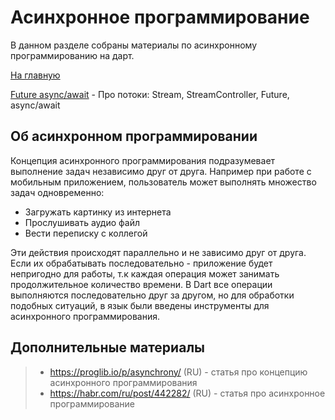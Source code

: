 # Асинхронное программирование
В данном разделе собраны материалы по асинхронному программированию
на дарт.

[На главную](./../dart.MD)

[Future async/await](streams_async_await/future.dart) - Про потоки: Stream, StreamController, Future, async/await

## Об асинхронном программировании
Концепция асинхронного программирования подразумевает выполнение задач независимо друг от друга.
Например при работе с мобильным приложением, пользователь может выполнять множество задач одновременно:

- Загружать картинку из интернета
- Прослушивать аудио файл
- Вести переписку с коллегой

Эти действия происходят параллельно и не зависимо друг от друга.
Если их обрабатывать последовательно - приложение будет непригодно для работы,
т.к каждая операция может занимать продолжительное количество времени.
В Dart все операции выполняются последовательно друг за другом, но для обработки
подобных ситуаций, в язык были введены инструменты для асинхронного программирования.

## Дополнительные материалы
> - https://proglib.io/p/asynchrony/ (RU) - статья про концепцию асинхронного программирования
> - https://habr.com/ru/post/442282/ (RU) - статья про асинхронное программирование